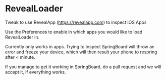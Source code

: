 # RevealLoader
Tweak to use RevealApp (https://revealapp.com) to inspect iOS Apps

Use the Preferences to enable in which apps you would like to load RevealLoader in.

Currently only works in apps. Trying to inspect SpringBoard will throw an error and freeze your device, which will then result your phone to respring after < minute.

If you manage to get it working in SpringBoard, do a pull request and we will accept it, if everything works. 

